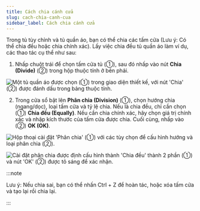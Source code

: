 ```yaml
---
title: Cách chia cánh cửa
slug: cach-chia-canh-cua
sidebar_label: Cách chia cánh cửa
---
```


Trong tủ tùy chỉnh và tủ quần áo, bạn có thể chia các tấm cửa (Lưu ý: Có thể chia đều hoặc chia chính xác). Lấy việc chia đều tủ quần áo làm ví dụ, các thao tác cụ thể như sau:

1. Nhấp chuột trái để chọn tấm cửa tủ (①), sau đó nhấp vào nút **Chia (Divide)** (②) trong hộp thuộc tính ở bên phải.

![Một tủ quần áo được chọn (①) trong giao diện thiết kế, với nút 'Chia' (②) được đánh dấu trong bảng thuộc tính.](https://storage.googleapis.com/jegavn_kb/images/aea936d4-ffe4-4daa-a4bb-2b010f5a9989.png)

2. Trong cửa sổ bật lên **Phân chia (Division)** (①), chọn hướng chia (ngang/dọc), loại tấm cửa và tỷ lệ chia. Nếu là chia đều, chỉ cần chọn (①) **Chia đều (Equally)**. Nếu cần chia chính xác, hãy chọn giá trị chính xác và nhập kích thước của tấm cửa được chia. Cuối cùng, nhấp vào (②) **OK (OK)**.

![Hộp thoại cài đặt 'Phân chia' (①) với các tùy chọn để cấu hình hướng và loại phân chia (②).](https://storage.googleapis.com/jegavn_kb/images/74eeb290-33fb-4ea8-9f53-071d86e3334f.png)

![Cài đặt phân chia được định cấu hình thành 'Chia đều' thành 2 phần (①) và nút 'OK' (②) được tô sáng để xác nhận.](https://storage.googleapis.com/jegavn_kb/images/50a1c31e-0b0e-4a8f-889a-abbc6f8493f5.png)

:::note

Lưu ý: Nếu chia sai, bạn có thể nhấn Ctrl + Z để hoàn tác, hoặc xóa tấm cửa và tạo lại rồi chia lại.

:::